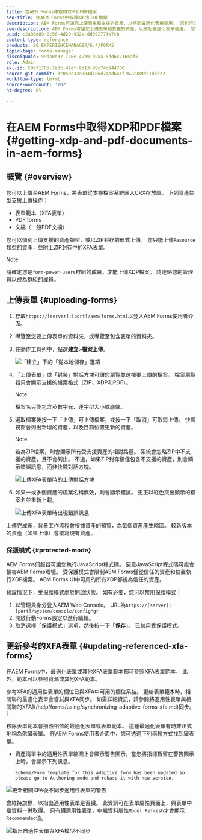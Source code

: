 ```yaml
---
title: 在AEM Forms中取得XDP和PDF檔案
seo-title: 在AEM Forms中取得XDP和PDF檔案
description: AEM Forms可讓您上傳表單和支援的資產，以搭配最適化表單使用。 您也可以以ZIP形式大量上傳表單和相關資源。
seo-description: AEM Forms可讓您上傳表單和支援的資產，以搭配最適化表單使用。 您也可以以ZIP形式大量上傳表單和相關資源。
uuid: c2a86d89-0c56-4d29-932a-dd09277fa7cb
content-type: reference
products: SG_EXPERIENCEMANAGER/6.4/FORMS
topic-tags: forms-manager
discoiquuid: 99da0d37-726e-42b9-b98a-5dd6c2165af6
role: Admin
exl-id: 50bf178d-7a3c-41df-9d13-99c74d944700
source-git-commit: 3c050c33a384d586d74bd641f7622989dc1d6b22
workflow-type: tm+mt
source-wordcount: '702'
ht-degree: 0%

---
```


# 在AEM Forms中取得XDP和PDF檔案 {#getting-xdp-and-pdf-documents-in-aem-forms}

## 概覽 {#overview}

您可以上傳至AEM Forms，將表單從本機檔案系統匯入CRX存放庫。 下列資產類型支援上傳操作：

* 表單範本（XFA表單）
* PDF forms
* 文檔（一般PDF文檔）

您可以個別上傳支援的資產類型，或以ZIP封存的形式上傳。 您只能上傳`Resource`類型的資產，並附上ZIP封存中的XFA表單。

>[!NOTE]
>
>請確定您是`form-power-users`群組的成員，才能上傳XDP檔案。 請連絡您的管理員以成為群組的成員。

## 上傳表單 {#uploading-forms}

1. 存取`https://[server]:[port]/aem/forms.html`以登入AEM Forms使用者介面。
1. 導覽至您要上傳表單的資料夾，或導覽至包含表單的資料夾。
1. 在動作工具列中，點選&#x200B;**建立>檔案上傳**。

   ![「建立」下的「從本地儲存」選項](assets/step.png)

1. 「上傳表單」或「封裝」對話方塊可讓您瀏覽並選擇要上傳的檔案。 檔案瀏覽器只會顯示支援的檔案格式（ZIP、XDP和PDF）。

   >[!NOTE]
   >
   >檔案名只能包含英數字元、連字型大小或底線。

1. 選取檔案後按一下「上傳」可上傳檔案，或按一下「取消」可取消上傳。 快顯視窗會列出新增的資產，以及目前位置更新的資產。

   >[!NOTE]
   >
   >若為ZIP檔案，則會顯示所有受支援資產的相對路徑。 系統會忽略ZIP中不支援的資產，且不會列出。 不過，如果ZIP封存檔僅包含不支援的資產，則會顯示錯誤訊息，而非快顯對話方塊。

   ![上傳XFA表單時的上傳對話方塊](assets/upload-scr.png)

1. 如果一或多個資產的檔案名稱無效，則會顯示錯誤。 更正以紅色突出顯示的檔案名並重新上載。

   ![上傳XFA表單時出現錯誤訊息](assets/upload-scr-err.png)

上傳完成後，背景工作流程會根據資產的預覽，為每個資產產生縮圖。 較新版本的資產（如果上傳）會覆寫現有資產。

### 保護模式 {#protected-mode}

AEM Forms伺服器可讓您執行JavaScript程式碼。 惡意JavaScript程式碼可能會損害AEM Forms環境。 受保護模式會限制AEM Forms僅從信任的資產和位置執行XDP檔案。 AEM Forms UI中可用的所有XDP都視為信任的資產。

預設情況下，受保護模式處於開啟狀態。 如有必要，您可以禁用保護模式：

1. 以管理員身分登入AEM Web Console。 URL為`https://[server]:[port]/system/console/configMgr`
1. 開啟行動Forms設定以進行編輯。
1. 取消選擇「保護模式」選項，然後按一下「**保存**」。 已禁用受保護模式。

## 更新參考的XFA表單 {#updating-referenced-xfa-forms}

在AEM Forms中，最適化表單或其他XFA表單範本都可參照XFA表單範本。 此外，範本可以參照資源或其他XFA範本。

參考XFA的適用性表單的欄位已與XFA中可用的欄位系結。 更新表單範本時，相關聯的最適化表單會嘗試與XFA同步。 如需詳細資訊，請參閱將適用性表單與相關聯的XFA](/help/forms/using/synchronizing-adaptive-forms-xfa.md)同步。[

移除表單範本會損毀相依的最適化表單或表單範本。 這種最適化表單有時非正式地稱為骯臟表單。 在AEM Forms使用者介面中，您可透過下列兩種方式找到臟表單。

* 資產清單中的適用性表單縮圖上會顯示警告圖示，當您將指標暫留在警告圖示上時，會顯示下列訊息。

   `Schema/Form Template for this adaptive form has been updated so please go to Authoring mode and rebase it with new version.`

![更新相關XFA後不同步適用性表單的警告](assets/dirtyaf.png)

會維持旗標，以指出適用性表單是否臟。 此資訊可在表單屬性頁面上，與表單中繼資料一併取得。 只有臟適用性表單，中繼資料屬性`Model Refresh`才會顯示`Recommended`值。

![指出自適性表單與XFA模型不同步](assets/model-refresh.png)
